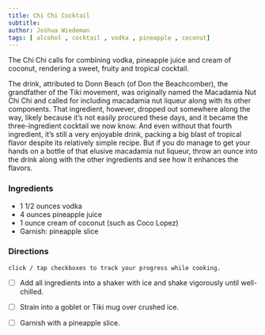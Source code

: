 ```yaml
---
title: Chi Chi Cocktail
subtitle: 
author: Joshua Wiedeman
tags: [ alcohol , cocktail , vodka , pineapple , coconut]
---
```

The Chi Chi calls for combining vodka, pineapple juice and cream of coconut, rendering a sweet, fruity and tropical cocktail. 

The drink, attributed to Donn Beach (of Don the Beachcomber), the grandfather of the Tiki movement, was originally named the Macadamia Nut Chi Chi and called for including macadamia nut liqueur along with its other components. That ingredient, however, dropped out somewhere along the way, likely because it’s not easily procured these days, and it became the three-ingredient cocktail we now know. And even without that fourth ingredient, it’s still a very enjoyable drink, packing a big blast of tropical flavor despite its relatively simple recipe. But if you do manage to get your hands on a bottle of that elusive macadamia nut liqueur, throw an ounce into the drink along with the other ingredients and see how it enhances the flavors.


### Ingredients


- 1 1/2 ounces vodka
- 4 ounces pineapple juice
- 1 ounce cream of coconut (such as Coco Lopez)
- Garnish: pineapple slice



### Directions
`click / tap checkboxes to track your progress while cooking.`

- [ ] Add all ingredients into a shaker with ice and shake vigorously until well-chilled.

- [ ] Strain into a goblet or Tiki mug over crushed ice.

- [ ] Garnish with a pineapple slice.

